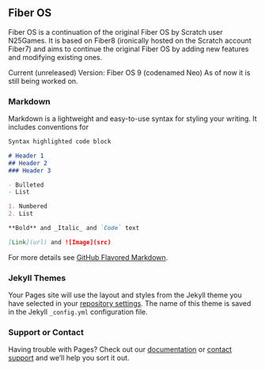 ## Fiber OS

Fiber OS is a continuation of the original Fiber OS by Scratch user N25Games. It is based on Fiber8 (ironically hosted on the Scratch account Fiber7) and aims to continue the original Fiber OS by adding new features and modifying existing ones.

Current (unreleased) Version: Fiber OS 9 (codenamed Neo)
As of now it is still being worked on.
### Markdown

Markdown is a lightweight and easy-to-use syntax for styling your writing. It includes conventions for

```markdown
Syntax highlighted code block

# Header 1
## Header 2
### Header 3

- Bulleted
- List

1. Numbered
2. List

**Bold** and _Italic_ and `Code` text

[Link](url) and ![Image](src)
```

For more details see [GitHub Flavored Markdown](https://guides.github.com/features/mastering-markdown/).

### Jekyll Themes

Your Pages site will use the layout and styles from the Jekyll theme you have selected in your [repository settings](https://github.com/swiftlysstuff/FiberOS/settings). The name of this theme is saved in the Jekyll `_config.yml` configuration file.

### Support or Contact

Having trouble with Pages? Check out our [documentation](https://help.github.com/categories/github-pages-basics/) or [contact support](https://github.com/contact) and we’ll help you sort it out.

